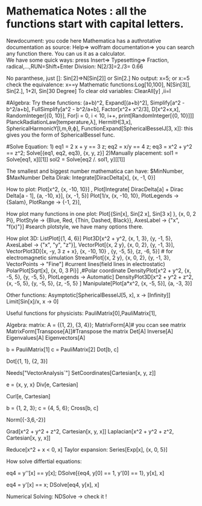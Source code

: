 # Mathematica Notes : all the functions start with capital letters.
Newdocument: you code here
Mathematica has a authrotative documentation as source: Help=> wolfram documentation=> you can search any function there.
You can us it as a calculator.   
We have some quick ways: press Insert=> Typesetting=> Fraction, radical,...,RUN=Shift+Enter
 Division: N[2/3]=2./3= 0.66

No paranthese, just []: Sin[2]=>N[Sin[2]] or Sin[2.]
No output: x=5; or x:=5
check the equivalence: x==y 
Mathematic functions:Log[10,100], N[Sin[3]], Sin[2.], 1+2I, Sin[30 Degree] 
To clear old variables: ClearAll[y]                                                                                                        ,ii=I

#Algebra:
Try these functions:    (a+b)^2, Expand[(a+b)^2], Simplify[a^2 - b^2/a+b], FullSimplify[a^2 - b^2/a+b], Factor[x^2+ x^2/3], D[x^2+x,x], RandomInteger[{0, 10}], For[i = 0, i < 10, i++, print[RandomInteger[{0, 10}]]]
PlanckRadiationLaw[temperature,λ], HermitH[3,x], SphericalHarmonicY[l,m,θ,ϕ], FunctionExpand[SphericalBesselJ[3, x]]: this gives you the form of SphericalBessel func.

#Solve Equation:
1)
eq1 = 2 x + y == 3 z;
eq2 = x/y == 4 z;
eq3 = x^2 + y^2 == z^2;
Solve[{eq1, eq2, eq3}, {x, y, z}]
2)Manually placement: 
sol1 = Solve[eq1, x][[1]]
sol2 = Solve[eq2 /. sol1, y][[1]]

The smallest and biggest number mathematica can have: $MinNumber, $MaxNumber
Delta Dirak: Integrate[DiracDelta[x], {x, -1, 0}]

How to plot: Plot[x^2, {x, -10, 10}] , Plot[Integrate[ DiracDelta[a] + Dirac Delta[a - 1], {a, -10, x}], {x, -1, 5}]
Plot[1/x, {x, -10, 10}, PlotLegends -> {Salam}, PlotRange -> {-1, 2}],   

How plot many functions in one plot: Plot[{Sin[x], Sin[2 x], Sin[3 x] }, {x, 0, 2 Pi}, PlotStyle -> {Blue, Red, {Thin, Dashed, Black}}, AxesLabel -> {"x", "f(x)"}] 
#search plotstyle, we have many options there.

How plot 3D:
ListPlot[{1, 4, 6}]
 Plot3D[x^2 + y^2, {x, 1, 3}, {y, -1, 5}, AxesLabel -> {"x", "y", "z"}], 
VectorPlot[{x, 2 y}, {x, 0, 2}, {y, -1, 3}],   
VectorPlot3D[{x, -y, 3 z + x}, {x, -10, 10} , {y, -5, 5}, {z, -6, 5}] # for electromagnetic simulation
StreamPlot[{x, 2 y}, {x, 0, 2}, {y, -1, 3}, VectorPoints -> "Fine"] #current lines(field lines in electrostatic)
PolarPlot[Sqrt[x], {x, 0, 3 Pi}] ,#Polar coordinate
DensityPlot[x^2 + y^2, {x, -5, 5}, {y, -5, 5}, PlotLegends -> Automatic]
DensityPlot3D[x^2 + y^2 + z^2, {x, -5, 5}, {y, -5, 5}, {z, -5, 5} ]
Manipulate[Plot[a*x^2, {x, -5, 5}], {a, -3, 3}]

Other functions:
Asymptotic[SphericalBesselJ[5, x], x -> \[Infinity]]
Limit[Sin[x]/x, x -> 0]

Useful functions for physicists:
PauliMatrix[0],PauliMatrix[1], 

Algebra:
matrix:
A = {{1, 2}, {3, 4}};
MatrixForm[A]# you ccan see matrix
MatrixForm[Transpose[A]]#Transpose the matrix
Det[A]
Inverse[A]
Eigenvalues[A]
Eigenvectors[A]

b = PauliMatrix[1]
c = PauliMatrix[2]
Dot[b, c]

Dot[{1, 1}, {2, 3}]

Needs["VectorAnalysis`"]
SetCoordinates[Cartesian[x, y, z]]

e = {x, y, x}
Div[e, Cartesian]

Curl[e, Cartesian]

b = {1, 2, 3};
c = {4, 5, 6};
Cross[b, c]

Norm[{-3,6,-2}]

Grad[x^2 + y^2 + z^2, Cartesian[x, y, x]]
Laplacian[x^2 + y^2 + z^2, Cartesian[x, y, x]]

Reduce[x^2 + x < 0, x]
Taylor expansion:
Series[Exp[x], {x, 0, 5}]

How solve differtial equations:

eq4 = y''[x] == y[x];
DSolve[{eq4, y[0] == 1, y'[0] == 1}, y[x], x]

eq4 = y'[x] == x;
DSolve[eq4, y[x], x]

Numerical Solving:
NDSolve -> check it !




